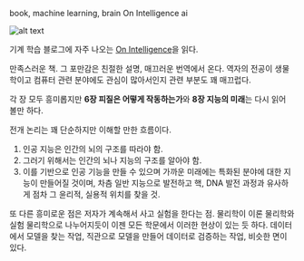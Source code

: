 book, machine learning, brain
On Intelligence
ai

![alt text](http://book.daum-img.net/R110x160/ENG9780805078534?moddttm=20140604070550 "on intelligence")

기계 학습 블로그에 자주 나오는 [On Intelligence](http://www.yes24.com/24/goods/3794199?scode=032&OzSrank=5)을 읽다.

만족스러운 책. 그 포만감은 친절한 설명, 매끄러운 번역에서 온다.
역자의 전공이 생물학이고 컴퓨터 관련 분야에도 관심이 많아서인지 관련 부분도 꽤 매끄럽다.

각 장 모두 흥미롭지만 **6장 피질은 어떻게 작동하는가**와 **8장 지능의 미래**는 다시 읽어 볼만 하다. 

전개 논리는 꽤 단순하지만 이해할 만한 흐름이다.

1. 인공 지능은 인간의 뇌의 구조를 따라야 함.
1. 그러기 위해서는 인간의 뇌나 지능의 구조를 알아야 함.
1. 이를 기반으로 인공 기능을 만들 수 있으며 가까운 미래에는 특화된 분야에 대한 지능이 만들어질 것이며, 차츰 일반 지능으로 발전하고 핵, DNA 발전 과정과 유사하게 점차 그 윤리적, 실용적 위치를 찾을 것.

또 다른 흥미로운 점은 저자가 계속해서 사고 실험을 한다는 점.
물리학이 이론 물리학와 실험 물리학으로 나누어지듯이 이젠 모든 학문에서 이러한 현상이 있는 듯 하다.
데이터에서 모델을 찾는 작업, 직관으로 모델을 만들어 데이터로 검증하는 작업, 비슷한 면이 있다.

